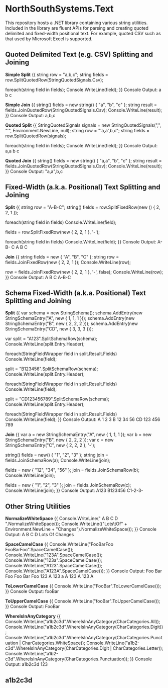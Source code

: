 # NorthSouthSystems.Text

This repository hosts a .NET library containing various string utilities. Included in the library are fluent APIs for parsing and creating quoted delimited and fixed-width positional text.  For example, quoted CSV such as that used by Microsoft Excel is supported.

## Quoted Delimited Text (e.g. CSV) Splitting and Joining

**Simple Split**
{{
string row = "a,b,c";
string[]() fields = row.SplitQuotedRow(StringQuotedSignals.Csv);

foreach(string field in fields);
    Console.WriteLine(field);
}}
Console Output:
a
b
c

**Simple Join**
{{
string[]()() fields = new string[]()() { "a", "b", "c" };
string result = fields.JoinQuotedRow(StringQuotedSignals.Csv);
Console.WriteLine(result);
}}
Console Output:
a,b,c

**Quoted Split**
{{
StringQuotedSignals signals = new StringQuotedSignals(",", "'", Environment.NewLine, null);
string row = "'a,a',b,c";
string[]() fields = row.SplitQuotedRow(signals);

foreach(string field in fields);
    Console.WriteLine(field);
}}
Console Output:
a,a
b
c

**Quoted Join**
{{
string[]()() fields = new string[]()() { "a,a", "b", "c" };
string result = fields.JoinQuotedRow(StringQuotedSignals.Csv);
Console.WriteLine(result);
}}
Console Output:
"a,a",b,c

## Fixed-Width (a.k.a. Positional) Text Splitting and Joining

**Split**
{{
string row = "A-B-C";
string[]()() fields = row.SplitFixedRow(new []()() { 2, 2, 1 });

foreach(string field in fields)
    Console.WriteLine(field);

fields = row.SplitFixedRow(new []() { 2, 2, 1 }, '-');

foreach(string field in fields)
    Console.WriteLine(field);
}}
Console Output:
A-
B-
C
A
B
C

**Join**
{{
string fields = new []() { "A", "B", "C" };
string row = fields.JoinFixedRow(new []() { 2, 2, 1 });
Console.WriteLine(row);

row = fields.JoinFixedRow(new []() { 2, 2, 1 }, '-', false);
Console.WriteLine(row);
}}
Console Output:
A B C
A-B-C

## Schema Fixed-Width (a.k.a. Positional) Text Splitting and Joining

**Split**
{{
var schema = new StringSchema();
schema.AddEntry(new StringSchemaEntry("A", new[]() { 1, 1, 1 }));
schema.AddEntry(new StringSchemaEntry("B", new[]() { 2, 2, 2 }));
schema.AddEntry(new StringSchemaEntry("CD", new[]() { 3, 3, 3 }));

var split = "A123".SplitSchemaRow(schema);
Console.WriteLine(split.Entry.Header);

foreach(StringFieldWrapper field in split.Result.Fields)
    Console.WriteLine(field);

split = "B123456".SplitSchemaRow(schema);
Console.WriteLine(split.Entry.Header);

foreach(StringFieldWrapper field in split.Result.Fields)
    Console.WriteLine(field);

split = "CD123456789".SplitSchemaRow(schema);
Console.WriteLine(split.Entry.Header);

foreach(StringFieldWrapper field in split.Result.Fields)
    Console.WriteLine(field);
}}
Console Output:
A
1
2
3
B
12
34
56
CD
123
456
789

**Join**
{{
var a = new StringSchemaEntry("A", new[]() { 1, 1, 1 });
var b = new StringSchemaEntry("B", new[]() { 2, 2, 2 });
var c = new StringSchemaEntry("C", new[]() { 2, 2, 2 }, '-');

string[]()() fields = new[]()() { "1", "2", "3" };
string join = fields.JoinSchemaRow(a);
Console.WriteLine(join);

fields = new[]() { "12", "34", "56" };
join = fields.JoinSchemaRow(b);
Console.WriteLine(join);

fields = new[]() { "1", "2", "3" };
join = fields.JoinSchemaRow(c);
Console.WriteLine(join);
}}
Console Output:
A123
B123456
C1-2-3-

## Other String Utilities

**NormalizeWhiteSpace**
{{
Console.WriteLine(" A  B C   D   ".NormalizeWhiteSpace());
Console.WriteLine(("Lots\tOf" + Environment.NewLine + "Changes").NormalizeWhiteSpace());
}}
Console Output:
A B C D
Lots Of
Changes

**SpaceCamelCase**
{{
Console.WriteLine("FooBarFoo FooBarFoo".SpaceCamelCase());
Console.WriteLine("123A".SpaceCamelCase());
Console.WriteLine("123a".SpaceCamelCase());
Console.WriteLine("A123".SpaceCamelCase());
Console.WriteLine("A123A".SpaceCamelCase());
}}
Console Output:
Foo Bar Foo Foo Bar Foo
123 A
123 a
A 123
A 123 A

**ToLowerCamelCase**
{{
Console.WriteLine("FooBar".ToLowerCamelCase());
}}
Console Output:
fooBar

**ToUpperCamelCase**
{{
Console.WriteLine("fooBar".ToUpperCamelCase());
}}
Console Output:
FooBar

**WhereIsInAnyCategory**
{{
Console.WriteLine("a1b2c3d".WhereIsInAnyCategory(CharCategories.All));
Console.WriteLine("a1b2c3d".WhereIsInAnyCategory(CharCategories.Digit));
Console.WriteLine("a1b2c3d".WhereIsInAnyCategory(CharCategories.Punctuation | CharCategories.WhiteSpace));
Console.WriteLine("a1b2-c3d".WhereIsInAnyCategory(CharCategories.Digit | CharCategories.Letter));
Console.WriteLine("a1b2-c3d".WhereIsInAnyCategory(CharCategories.Punctuation));
}}
Console Output:
a1b2c3d
123

a1b2c3d
-